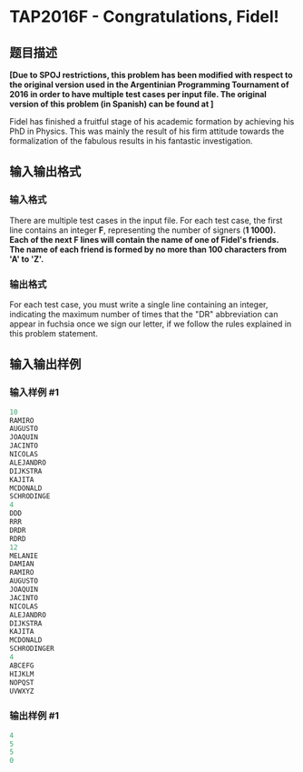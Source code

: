 # TAP2016F - Congratulations, Fidel!

## 题目描述

**\[Due to SPOJ restrictions, this problem has been modified with respect to the original version used in the Argentinian Programming Tournament of 2016 in order to have multiple test cases per input file. The original version of this problem (in Spanish) can be found at  \]**

Fidel has finished a fruitful stage of his academic formation by achieving his PhD in Physics. This was mainly the result of his firm attitude towards the formalization of the fabulous results in his fantastic investigation.

## 输入输出格式

### 输入格式

There are multiple test cases in the input file. For each test case, the first line contains an integer **F**, representing the number of signers (**1 ****1000**). Each of the next **F** lines will contain the name of one of Fidel's friends. The name of each friend is formed by no more than **100** characters from '**A**' to '**Z**'.****

### 输出格式

For each test case, you must write a single line containing an integer, indicating the maximum number of times that the "DR" abbreviation can appear in fuchsia once we sign our letter, if we follow the rules explained in this problem statement.

## 输入输出样例

### 输入样例 #1

```cpp
10
RAMIRO
AUGUSTO
JOAQUIN
JACINTO
NICOLAS
ALEJANDRO
DIJKSTRA
KAJITA
MCDONALD
SCHRODINGE
4
DDD
RRR
DRDR
RDRD
12
MELANIE
DAMIAN
RAMIRO
AUGUSTO
JOAQUIN
JACINTO
NICOLAS
ALEJANDRO
DIJKSTRA
KAJITA
MCDONALD
SCHRODINGER
4
ABCEFG
HIJKLM
NOPQST
UVWXYZ
```


### 输出样例 #1

```cpp
4
5
5
0
```


